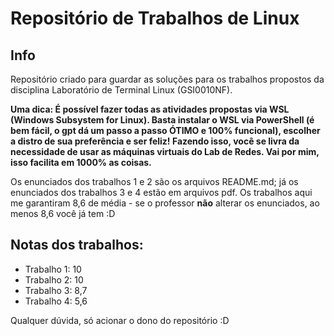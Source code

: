 # Repositório de Trabalhos de Linux

## Info
Repositório criado para guardar as soluções para os trabalhos propostos da disciplina Laboratório de Terminal Linux (GSI0010NF).

**Uma dica: É possível fazer todas as atividades propostas via WSL (Windows Subsystem for Linux). Basta instalar o WSL via PowerShell (é bem fácil, o gpt dá um passo a passo ÓTIMO e 100% funcional), escolher a distro de sua preferência e ser feliz! Fazendo isso, você se livra da necessidade de usar as máquinas virtuais do Lab de Redes. Vai por mim, isso facilita em 1000% as coisas.**

Os enunciados dos trabalhos 1 e 2 são os arquivos README.md; já os enunciados dos trabalhos 3 e 4 estão em arquivos pdf. Os trabalhos aqui me garantiram 8,6 de média - se o professor **não** alterar os enunciados, ao menos 8,6 você já tem :D 

## Notas dos trabalhos:
- Trabalho 1: 10
- Trabalho 2: 10
- Trabalho 3: 8,7
- Trabalho 4: 5,6

Qualquer dúvida, só acionar o dono do repositório :D